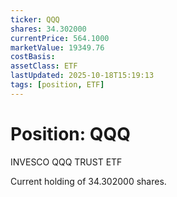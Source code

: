 ```yaml
---
ticker: QQQ
shares: 34.302000
currentPrice: 564.1000
marketValue: 19349.76
costBasis: 
assetClass: ETF
lastUpdated: 2025-10-18T15:19:13
tags: [position, ETF]
---
```


# Position: QQQ

INVESCO QQQ TRUST ETF

Current holding of 34.302000 shares.
